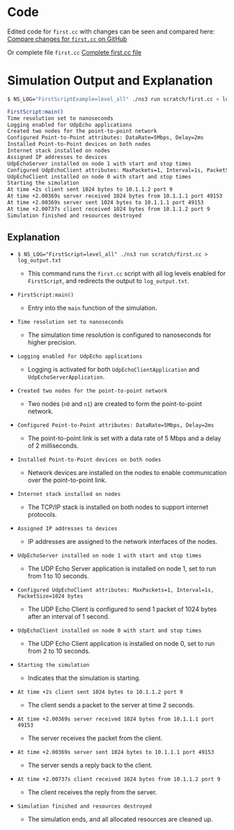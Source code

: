 # Code
Edited code for `first.cc` with changes can be seen and compared here: [Compare changes for `first.cc` on GitHub](https://github.com/martinszuc/fekt-kpm/commit/18ffa2eb04e983a6a2e7c7d973411b5e0d77bb03)

Or complete file `first.cc` [Complete first.cc file](https://github.com/martinszuc/fekt-kpm/blob/main/ns-3.39/scratch/first.cc)


# Simulation Output and Explanation

```bash
$ NS_LOG="FirstScriptExample=level_all" ./ns3 run scratch/first.cc > log_output.txt 2>&1

FirstScript:main()
Time resolution set to nanoseconds
Logging enabled for UdpEcho applications
Created two nodes for the point-to-point network
Configured Point-to-Point attributes: DataRate=5Mbps, Delay=2ms
Installed Point-to-Point devices on both nodes
Internet stack installed on nodes
Assigned IP addresses to devices
UdpEchoServer installed on node 1 with start and stop times
Configured UdpEchoClient attributes: MaxPackets=1, Interval=1s, PacketSize=1024 bytes
UdpEchoClient installed on node 0 with start and stop times
Starting the simulation
At time +2s client sent 1024 bytes to 10.1.1.2 port 9
At time +2.00369s server received 1024 bytes from 10.1.1.1 port 49153
At time +2.00369s server sent 1024 bytes to 10.1.1.1 port 49153
At time +2.00737s client received 1024 bytes from 10.1.1.2 port 9
Simulation finished and resources destroyed
```

## Explanation
- `$ NS_LOG="FirstScript=level_all" ./ns3 run scratch/first.cc > log_output.txt`
  - This command runs the `first.cc` script with all log levels enabled for `FirstScript`, and redirects the output to `log_output.txt`.

- `FirstScript:main()`
  - Entry into the `main` function of the simulation.

- `Time resolution set to nanoseconds`
  - The simulation time resolution is configured to nanoseconds for higher precision.

- `Logging enabled for UdpEcho applications`
  - Logging is activated for both `UdpEchoClientApplication` and `UdpEchoServerApplication`.

- `Created two nodes for the point-to-point network`
  - Two nodes (`n0` and `n1`) are created to form the point-to-point network.

- `Configured Point-to-Point attributes: DataRate=5Mbps, Delay=2ms`
  - The point-to-point link is set with a data rate of 5 Mbps and a delay of 2 milliseconds.

- `Installed Point-to-Point devices on both nodes`
  - Network devices are installed on the nodes to enable communication over the point-to-point link.

- `Internet stack installed on nodes`
  - The TCP/IP stack is installed on both nodes to support internet protocols.

- `Assigned IP addresses to devices`
  - IP addresses are assigned to the network interfaces of the nodes.

- `UdpEchoServer installed on node 1 with start and stop times`
  - The UDP Echo Server application is installed on node 1, set to run from 1 to 10 seconds.

- `Configured UdpEchoClient attributes: MaxPackets=1, Interval=1s, PacketSize=1024 bytes`
  - The UDP Echo Client is configured to send 1 packet of 1024 bytes after an interval of 1 second.

- `UdpEchoClient installed on node 0 with start and stop times`
  - The UDP Echo Client application is installed on node 0, set to run from 2 to 10 seconds.

- `Starting the simulation`
  - Indicates that the simulation is starting.

- `At time +2s client sent 1024 bytes to 10.1.1.2 port 9`
  - The client sends a packet to the server at time 2 seconds.

- `At time +2.00369s server received 1024 bytes from 10.1.1.1 port 49153`
  - The server receives the packet from the client.

- `At time +2.00369s server sent 1024 bytes to 10.1.1.1 port 49153`
  - The server sends a reply back to the client.

- `At time +2.00737s client received 1024 bytes from 10.1.1.2 port 9`
  - The client receives the reply from the server.

- `Simulation finished and resources destroyed`
  - The simulation ends, and all allocated resources are cleaned up.
